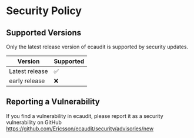 # Security Policy

## Supported Versions

Only the latest release version of ecaudit is supported by security updates.

| Version         | Supported            |
| --------------- | -------------------- |
| Latest release  | :white_check_mark:   |
| early release   | :x:                  |

## Reporting a Vulnerability

If you find a vulnerability in ecaudit, please report it as a security vulnerability on GitHub https://github.com/Ericsson/ecaudit/security/advisories/new

